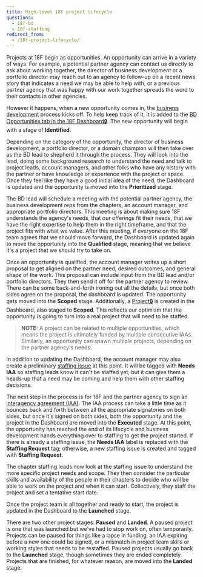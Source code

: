 ```yaml
---
title: High-level 18F project lifecycle
questions:
  - 18f-bd
  - 18f-staffing
redirect_from:
  - /18f-project-lifecycle/
---
```


Projects at 18F begin as opportunities. An opportunity can arrive in a variety
of ways. For example, a potential partner agency can contact us directly to ask
about working together, the director of business development or a portfolio
director may reach out to an agency to follow-up on a recent news story that
indicates a need we may be able to help with, or a previous partner agency that
was happy with our work together spreads the word to their contacts in other
agencies.

However it happens, when a new opportunity comes in, the
[business development]({{site.base_url}}/18f-bd/) process kicks off. To help
keep track of it, it is added to the
[BD Opportunities tab in the 18F Dashboard🔒](https://airtable.com/tblXEgAIZzipuVNZY/viwoNkShDjSTt2Adu?blocks=hide).
The new opportunity will begin with a stage of **Identified**.

Depending on the category of the opportunity, the director of business
development, a portfolio director, or a domain champion will then take over as
the BD lead to shepherd it through the process. They will look into the lead,
doing some background research to understand the need and talk to project leads,
account managers, and other folks who have any history with the partner or have
knowledge or experience with the project or space. Once they feel like they have
a good initial idea of the need, the Dashboard is updated and the opportunity
is moved into the **Prioritized** stage.

The BD lead will schedule a meeting with the potential partner agency, the
business development reps from the chapters, an account manager, and appropriate
portfolio directors. This meeting is about making sure 18F understands the
agency's needs, that our offerings fit their needs, that we have the right
expertise to help them in the right timeframe, and that the project fits with what we value. After this
meeting, if everyone on the 18F team agrees that we should move forward, the
Dashboard is updated again to move the opportunity into the **Qualified** stage,
meaning that we believe it's a project that we should try to take on.

Once an opportunity is qualified, the account manager writes up a short proposal
to get aligned on the partner need, desired outcomes, and general shape of the
work. This proposal can include input from the BD lead and/or portfolio
directors. They then send it off for the partner agency to review. There can be
some back-and-forth ironing out all the details, but once both sides agree on
the proposal, the dashboard is updated. The opportunity gets moved into the
**Scoped** stage. Additionally, a
[Project🔒](https://airtable.com/tblRHYBJtIZOxImMd/viw48sDuxG6HSKOhN?blocks=hide)
is created in the Dashboard, also staged to **Scoped**. This reflects our
optimism that the opportunity is going to turn into a real project that will
need to be staffed.

> **NOTE:** A project can be related to multiple opportunities, which means the
> project is ultimately funded by multiple consecutive IAAs. Similarly, an
> opportunity can spawn multiple projects, depending on the partner agency's
> needs.

In addition to updating the Dashboard, the account manager may also create a
preliminary [staffing issue](https://github.com/18F/staffing/issues) at this
point. It will be tagged with **Needs IAA** so staffing leads know it can't be
staffed yet, but it can give them a heads-up that a need may be coming and help
them with other staffing decisions.

The next step in the process is for 18F and the partner agency to sign an
[interagency agreement (IAA)]({{site.base_url}}/agreements/). The IAA process
can take a little time as it bounces back and forth between all the appropriate
signatories on both sides, but once it's signed on both sides, both the
opportunity and the project in the Dashboard are moved into the **Executed**
stage. At this point, the opportunity has reached the end of its lifecycle and
business development hands everything over to staffing to get the project
started. If there is already a staffing issue, the **Needs IAA** label is
replaced with the **Staffing Request** tag; otherwise, a new staffing issue is
created and tagged with **Staffing Request**.

The chapter staffing leads now look at the staffing issue to understand the more
specific project needs and scope. They then consider the particular skills and
availability of the people in their chapters to decide who will be able to work
on the project and when it can start. Collectively, they staff the project and
set a tentative start date.

Once the project team is all together and ready to start, the project is
updated in the Dashboard to the **Launched** stage.

There are two other project stages: **Paused** and **Landed**. A paused project
is one that was launched but we've had to stop work on, often temporarily.
Projects can be paused for things like a lapse in funding, an IAA expiring
before a new one could be signed, or a mismatch in project team skills or
working styles that needs to be restaffed. Paused projects usually go back to
the **Launched** stage, though sometimes they are ended completely. Projects
that are finished, for whatever reason, are moved into the **Landed** stage.
